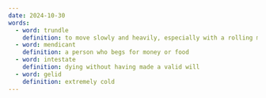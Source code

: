 ```yaml
---
date: 2024-10-30
words:
  - word: trundle
    definition: to move slowly and heavily, especially with a rolling motion
  - word: mendicant
    definition: a person who begs for money or food
  - word: intestate
    definition: dying without having made a valid will
  - word: gelid
    definition: extremely cold
---
```


